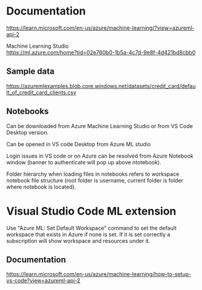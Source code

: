 # Documentation
https://learn.microsoft.com/en-us/azure/machine-learning/?view=azureml-api-2

Machine Learning Studio  
https://ml.azure.com/home?tid=02e760b0-1b5a-4c7d-9e8f-4d421bd8cbb0

## Sample data
https://azuremlexamples.blob.core.windows.net/datasets/credit_card/default_of_credit_card_clients.csv

## Notebooks
Can be downloaded from Azure Machine Learning Studio or from VS Code Desktop version.

Can be opened in VS code Desktop from Azure ML studio

Login issues in VS code or on Azure can be resolved from Azure Notebook window (banner to authenticate will pop up above ntotebook).

Folder hierarchy when loading files in notebooks refers to workspace notebook file structure (root folder is username, current folder is folder where notebook is located). 

# Visual Studio Code ML extension
Use "Azure ML: Set Default Workspace" command to set the default workspace that exists in Azure if none is set. If it is set correctly a subscription will show workspace and resources under it.

## Documentation
https://learn.microsoft.com/en-us/azure/machine-learning/how-to-setup-vs-code?view=azureml-api-2
